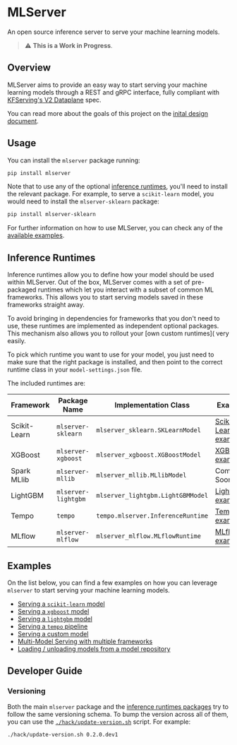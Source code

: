 # MLServer

An open source inference server to serve your machine learning models.

> :warning: **This is a Work in Progress**.

## Overview

MLServer aims to provide an easy way to start serving your machine learning
models through a REST and gRPC interface, fully compliant with [KFServing's V2
Dataplane](https://github.com/kubeflow/kfserving/blob/master/docs/predict-api/v2/required_api.md)
spec.

You can read more about the goals of this project on the [inital design
document](https://docs.google.com/document/d/1C2uf4SaAtwLTlBCciOhvdiKQ2Eay4U72VxAD4bXe7iU/edit?usp=sharing).

## Usage

You can install the `mlserver` package running:

```bash
pip install mlserver
```

Note that to use any of the optional [inference runtimes](#Inference-Runtimes),
you'll need to install the relevant package.
For example, to serve a `scikit-learn` model, you would need to install the
`mlserver-sklearn` package:

```bash
pip install mlserver-sklearn
```

For further information on how to use MLServer, you can check any of the
[available examples](#Examples).

## Inference Runtimes

Inference runtimes allow you to define how your model should be used within
MLServer.
Out of the box, MLServer comes with a set of pre-packaged runtimes which let
you interact with a subset of common ML frameworks.
This allows you to start serving models saved in these frameworks straight
away.

To avoid bringing in dependencies for frameworks that you don't need to use,
these runtimes are implemented as independent optional packages.
This mechanism also allows you to rollout your [own custom runtimes]( very easily.

To pick which runtime you want to use for your model, you just need to make
sure that the right package is installed, and then point to the correct runtime
class in your `model-settings.json` file.

The included runtimes are:

| Framework    | Package Name        | Implementation Class              | Example                                                   | Source Code                                                      |
| ------------ | ------------------- | --------------------------------- | --------------------------------------------------------- | ---------------------------------------------------------------- |
| Scikit-Learn | `mlserver-sklearn`  | `mlserver_sklearn.SKLearnModel`   | [Scikit-Learn example](./docs/examples/sklearn/README.md) | [`./runtimes/sklearn`](./runtimes/sklearn)                       |
| XGBoost      | `mlserver-xgboost`  | `mlserver_xgboost.XGBoostModel`   | [XGBoost example](./docs/examples/xgboost/README.md)      | [`./runtimes/xgboost`](./runtimes/xgboost)                       |
| Spark MLlib  | `mlserver-mllib`    | `mlserver_mllib.MLlibModel`       | Coming Soon                                               | [`./runtimes/mllib`](./runtimes/mllib)                           |
| LightGBM     | `mlserver-lightgbm` | `mlserver_lightgbm.LightGBMModel` | [LightGBM example](./docs/examples/lightgbm/README.md)    | [`./runtimes/lightgbm`](./runtimes/lightgbm)                     |
| Tempo        | `tempo`             | `tempo.mlserver.InferenceRuntime` | [Tempo example](./docs/examples/tempo/README.md)          | [`github.com/SeldonIO/tempo`](https://github.com/SeldonIO/tempo) |
| MLflow       | `mlserver-mlflow`   | `mlserver_mlflow.MLflowRuntime`   | [MLflow example](./docs/examples/mlflow/README.md)        | [`./runtimes/mlflow`](./runtimes/mlflow)                         |

## Examples

On the list below, you can find a few examples on how you can leverage
`mlserver` to start serving your machine learning models.

- [Serving a `scikit-learn` model](./docs/examples/sklearn/README.md)
- [Serving a `xgboost` model](./docs/examples/xgboost/README.md)
- [Serving a `lightgbm` model](./docs/examples/lightgbm/README.md)
- [Serving a `tempo` pipeline](./docs/examples/tempo/README.md)
- [Serving a custom model](./docs/examples/custom/README.md)
- [Multi-Model Serving with multiple frameworks](./docs/examples/mms/README.md)
- [Loading / unloading models from a model repository](./docs/examples/model-repository/README.md)

## Developer Guide

### Versioning

Both the main `mlserver` package and the [inference runtimes
packages](./runtimes) try to follow the same versioning schema.
To bump the version across all of them, you can use the
[`./hack/update-version.sh`](./hack/update-version.sh) script.
For example:

```bash
./hack/update-version.sh 0.2.0.dev1
```

